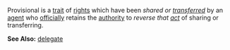 Provisional is a [trait](https://github.com/gcassel/Modular-Organization-Terminology/blob/master/terms/trait.md) of [rights](https://github.com/gcassel/Modular-Organization-Terminology/blob/master/terms/right.md) which have been *shared or [transferred](https://github.com/gcassel/Modular-Organization-Terminology/blob/master/terms/transfer.md)* by an [agent](https://github.com/gcassel/Modular-Organization-Terminology/blob/master/terms/agent.md) who [officially](https://github.com/gcassel/Modular-Organization-Terminology/blob/master/terms/official.md) retains the [authority](https://github.com/gcassel/Modular-Organization-Terminology/blob/master/terms/authority.md) to *reverse that [act](https://github.com/gcassel/Modular-Organization-Terminology/blob/master/terms/action.md)* of sharing or transferring.

**See Also:** [delegate](https://github.com/gcassel/Modular-Organization-Terminology/blob/master/terms/delegate.md)
